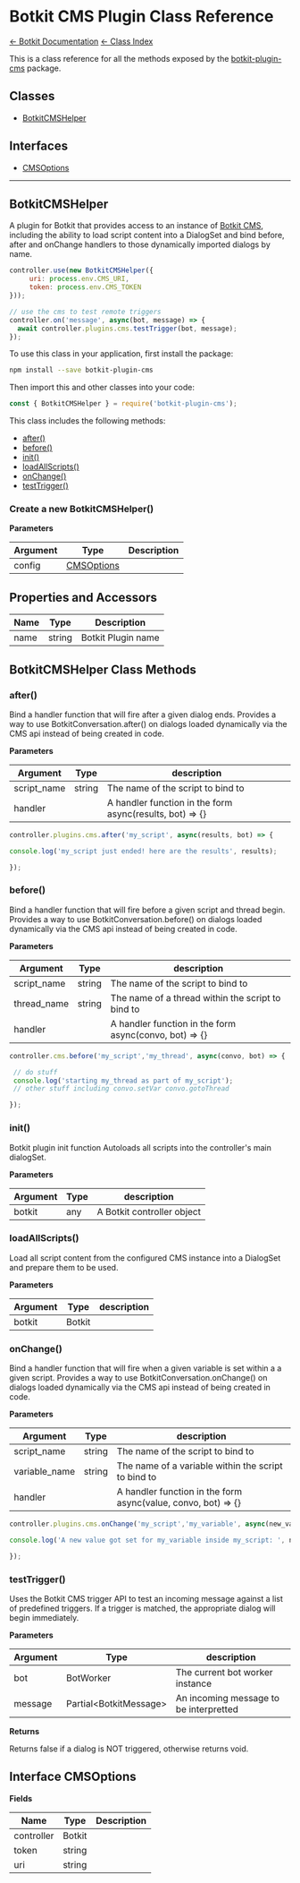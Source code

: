 # Botkit CMS Plugin Class Reference

[&larr; Botkit Documentation](../core.md) [&larr; Class Index](index.md) 

This is a class reference for all the methods exposed by the [botkit-plugin-cms](https://github.com/howdyai/botkit/tree/master/packages/botkit-plugin-cms) package.

## Classes


* <a href="#BotkitCMSHelper" aria-current="page">BotkitCMSHelper</a>

## Interfaces

* <a href="#CMSOptions" aria-current="page">CMSOptions</a>

---

<a name="BotkitCMSHelper"></a>
## BotkitCMSHelper
A plugin for Botkit that provides access to an instance of [Botkit CMS](https://github.com/howdyai/botkit-cms), including the ability to load script content into a DialogSet
and bind before, after and onChange handlers to those dynamically imported dialogs by name.

```javascript
controller.use(new BotkitCMSHelper({
     uri: process.env.CMS_URI,
     token: process.env.CMS_TOKEN
}));

// use the cms to test remote triggers
controller.on('message', async(bot, message) => {
  await controller.plugins.cms.testTrigger(bot, message);
});
```


To use this class in your application, first install the package:
```bash
npm install --save botkit-plugin-cms
```

Then import this and other classes into your code:
```javascript
const { BotkitCMSHelper } = require('botkit-plugin-cms');
```

This class includes the following methods:
* [after()](#after)
* [before()](#before)
* [init()](#init)
* [loadAllScripts()](#loadAllScripts)
* [onChange()](#onChange)
* [testTrigger()](#testTrigger)



### Create a new BotkitCMSHelper()
**Parameters**

| Argument | Type | Description
|--- |--- |---
| config | [CMSOptions](#CMSOptions) | 




## Properties and Accessors

| Name | Type | Description
|--- |--- |---
| name | string | Botkit Plugin name

## BotkitCMSHelper Class Methods
<a name="after"></a>
### after()
Bind a handler function that will fire after a given dialog ends.
Provides a way to use BotkitConversation.after() on dialogs loaded dynamically via the CMS api instead of being created in code.

**Parameters**

| Argument | Type | description
|--- |--- |---
| script_name| string | The name of the script to bind to
| handler|  | A handler function in the form async(results, bot) => {}<br/>



```javascript
controller.plugins.cms.after('my_script', async(results, bot) => {

console.log('my_script just ended! here are the results', results);

});
```


<a name="before"></a>
### before()
Bind a handler function that will fire before a given script and thread begin.
Provides a way to use BotkitConversation.before() on dialogs loaded dynamically via the CMS api instead of being created in code.

**Parameters**

| Argument | Type | description
|--- |--- |---
| script_name| string | The name of the script to bind to
| thread_name| string | The name of a thread within the script to bind to
| handler|  | A handler function in the form async(convo, bot) => {}<br/>



```javascript
controller.cms.before('my_script','my_thread', async(convo, bot) => {

 // do stuff
 console.log('starting my_thread as part of my_script');
 // other stuff including convo.setVar convo.gotoThread

});
```


<a name="init"></a>
### init()
Botkit plugin init function
Autoloads all scripts into the controller's main dialogSet.

**Parameters**

| Argument | Type | description
|--- |--- |---
| botkit| any | A Botkit controller object<br/>



<a name="loadAllScripts"></a>
### loadAllScripts()
Load all script content from the configured CMS instance into a DialogSet and prepare them to be used.

**Parameters**

| Argument | Type | description
|--- |--- |---
| botkit| Botkit | 



<a name="onChange"></a>
### onChange()
Bind a handler function that will fire when a given variable is set within a a given script.
Provides a way to use BotkitConversation.onChange() on dialogs loaded dynamically via the CMS api instead of being created in code.

**Parameters**

| Argument | Type | description
|--- |--- |---
| script_name| string | The name of the script to bind to
| variable_name| string | The name of a variable within the script to bind to
| handler|  | A handler function in the form async(value, convo, bot) => {}<br/>



```javascript
controller.plugins.cms.onChange('my_script','my_variable', async(new_value, convo, bot) => {

console.log('A new value got set for my_variable inside my_script: ', new_value);

});
```


<a name="testTrigger"></a>
### testTrigger()
Uses the Botkit CMS trigger API to test an incoming message against a list of predefined triggers.
If a trigger is matched, the appropriate dialog will begin immediately.

**Parameters**

| Argument | Type | description
|--- |--- |---
| bot| BotWorker | The current bot worker instance
| message| Partial&lt;BotkitMessage&gt; | An incoming message to be interpretted


**Returns**

Returns false if a dialog is NOT triggered, otherwise returns void.






<a name="CMSOptions"></a>
## Interface CMSOptions


**Fields**

| Name | Type | Description
|--- |--- |---
| controller | Botkit | 
| token | string | 
| uri | string | 
